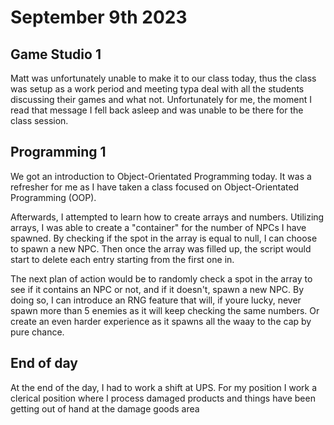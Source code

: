 # September 9th 2023 

## Game Studio 1 
Matt was unfortunately unable to make it to our class today, thus the class was setup as a work period and meeting
typa deal with all the students discussing their games and what not. 
Unfortunately for me, the moment I read that message I fell back asleep and was unable to be there for the class session.

## Programming 1 
We got an introduction to Object-Orientated Programming today. It was a refresher for me as I have taken a class focused on Object-Orientated Programming (OOP).

Afterwards, I attempted to learn how to create arrays and numbers. Utilizing arrays, I was able to create a "container" for the number of NPCs I have spawned. By checking if the spot in the array is equal to null, I can choose to spawn a new NPC. Then once the array was filled up, the script would start to delete each entry starting from the first one in.

The next plan of action would be to randomly check a spot in the array to see if it contains an NPC or not, and if it doesn't, spawn a new NPC. By doing so, I can introduce an RNG feature that will, if youre  lucky, never spawn more than 5 enemies as it will keep checking the same numbers. Or create an even harder experience as it spawns all the waay to the cap by pure chance.

## End of day 
At the end of the day, I had to work a shift at UPS. For my position I work a clerical position where I process damaged products and things have been getting out of hand at the 
damage goods area
